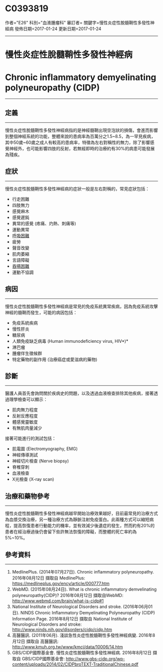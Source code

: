 # C0393819
作者="E26"
科別="血液腫瘤科"
審訂者=
關鍵字=慢性炎症性脫髓鞘性多發性神經病
發佈日期=2017-01-24
更新日期=2017-01-24

----------
# 慢性炎症性脫髓鞘性多發性神經病
# Chronic inflammatory demyelinating polyneuropathy (CIDP)
----------
## 定義
----------

慢性炎症性脫髓鞘性多發性神經病指的是神經髓鞘出現空泡狀的損傷，會進而影響到整個神經系統的功能，整體來說的患病率為百萬分之1.5~8.5，為一罕見疾病，其中50歲~60歲之成人有較高的患病率，特徵為左右對稱性的無力，除了影響感覺神經外，也可能影響四肢的反射，若無經即時的治療約有30%的病患可能發展為殘疾。

## 症狀
----------

慢性炎症性脫髓鞘性多發性神經病的症狀一般是左右對稱的，常見症狀包括：

- 行走困難
- 四肢無力
- 感覺麻木
- 感覺遲鈍
- 異常的感覺 (疼痛、灼熱、刺痛等)
- 運動異常
- [呼吸困難](C0013404)
- 疲勞
- 聲音改變
- 肌肉萎縮
- 言語障礙
- [吞嚥困難](C0011168)
- 運動不協調
## 病因
----------

慢性炎症性脫髓鞘性多發性神經病是常見的免疫系統異常疾病，因為免疫系統攻擊神經的髓鞘而發生，可能的病因包括：

- 免疫系統疾病
- 慢性肝炎
- 糖尿病
- 人類免疫缺乏病毒 (Human immunodeficiency virus, HIV*)*
- 淋巴瘤
- 腫瘤伴生徵候群
- 特定藥物的副作用 (治療癌症或愛滋病的藥物)
## 診斷
----------

醫護人員首先會詢問關於疾病史的問題，以及透過血液檢查排除其他疾病，接著透過理學檢查可以顯示：

- 肌肉無力程度
- 反射反應程度
- 體感覺靈敏度
- 有無肌肉量減少

接著可能進行的測試包括：

- 肌電圖 (Electromyography, EMG)
- 神經傳導測試
- 神經切片檢查 (Nerve biopsy)
- 脊椎穿刺
- 血液檢查
- X光檢查 (X-ray scan)
## 治療和藥物參考
----------

慢性炎症性脫髓鞘性多發性神經病越早開始治療效果越好，目前最常見的治療方式為血漿交換治療，另一種治療方式為靜脈注射免疫蛋白。此兩種方式可以縮短病程，提高恢復患者行動能力的機率，並有效減少後遺症的發生，然而約有20%的患者在經治療過後仍會留下些許無法恢復的障礙，而整體的死亡率約為5%~10%。

## 參考資料
----------
1. MedlinePlus. (2014年07月27日). Chronic inflammatory polyneuropathy. 2016年08月12日 擷取自 MedlinePlus:
  https://medlineplus.gov/ency/article/000777.htm
2. WebMD. (2015年08月24日). What is chronic inflammatory demvelinating polyneuropathy(CIDP)? 2016年08月12日 擷取自WebMD:
  http://www.webmd.com/brain/what-is-cidp#1
3. National Institute of Neurological Disorders and stroke. (2016年06月01日). NINDS Chronic Inflammatory Demyelinating Polyneuropathy (CIDP) Information Page. 2016年8月12日 擷取自 National Institute of Neurological Disorders and stroke:
  http://www.ninds.nih.gov/disorders/cidp/cidp.htm
4. 高醫醫訊. (2011年06月). 淺談急性炎症性脫髓鞘性多發性神經病變. 2016年8月12日 擷取自 高醫醫訊:
  http://www.kmuh.org.tw/www/kmcj/data/10006/14.htm
5. GBS/CIDP國際基金會. 慢性炎症性脫髓鞘性多發性神經病. 2016年8月12日 擷取自 GBS/CIDP國際基金會:
  http://www.gbs-cidp.org/wp-content/uploads/2014/02/CIDPbroTEXT-TraditionalChinese.pdf

